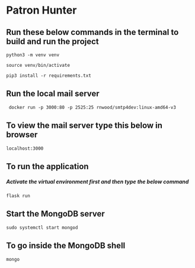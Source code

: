 # Patron Hunter

## Run these below commands in the terminal to build and run the project

```
python3 -m venv venv
```
```
source venv/bin/activate
```
```
pip3 install -r requirements.txt
```

## Run the local mail server

```
 docker run -p 3000:80 -p 2525:25 rnwood/smtp4dev:linux-amd64-v3

``` 
## To view the mail server type this below in browser
```
localhost:3000
```

## To run the application 

##### Activate the virtual environment first and then type the below command

```
flask run 
```

## Start the MongoDB server

```
sudo systemctl start mongod
```

## To go inside the MongoDB shell

```
mongo
```

